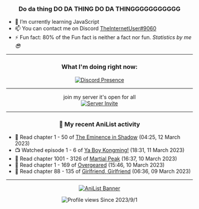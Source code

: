<div align="center">

### Do da thing DO DA THING DO DA THINGGGGGGGGGGG
</div>

- 🌱 I’m currently learning JavaScript
- 📫 You can contact me on Discord [TheInternetUser#9060](https://discord.com/users/534117072796385300)
- ⚡ Fun fact: 80% of the Fun fact is neither a fact nor fun. _Statistics by me 😎_
<hr>

<div align="center">

### What I'm doing right now:
[![Discord Presence](https://lanyard.cnrad.dev/api/534117072796385300)](https://discord.com/users/534117072796385300)
<hr>

join my server it's open for all <br>
[![Server Invite](https://invidget.switchblade.xyz/bfYgVHxrSs)](https://discord.gg/bfYgVHxrSs)

<hr>
  
### 🌸 My recent AniList activity

</div>

<!-- ANILIST_ACTIVITY:start -->

-   📖 Read chapter 1 - 50 of [The Eminence in Shadow](https://anilist.co/manga/106758) (04:25, 12 March 2023)
-   📺 Watched episode 1 - 6 of [Ya Boy Kongming!](https://anilist.co/anime/141774) (18:31, 11 March 2023)
-   📖 Read chapter 1001 - 3126 of [Martial Peak](https://anilist.co/manga/104494) (16:37, 10 March 2023)
-   📖 Read chapter 1 - 169 of [Overgeared](https://anilist.co/manga/117460) (15:46, 10 March 2023)
-   📖 Read chapter 88 - 135 of [Girlfriend, Girlfriend](https://anilist.co/manga/116266) (06:36, 09 March 2023)

<!-- ANILIST_ACTIVITY:end -->
<hr>

<div align="center">

[![AniList Banner](https://img.anili.st/User/929966)](https://anilist.co/user/TheInternetUser)

![Profile views](https://gpvc.arturio.dev/TheInternetUse7) Since 2023/9/1

</div>
